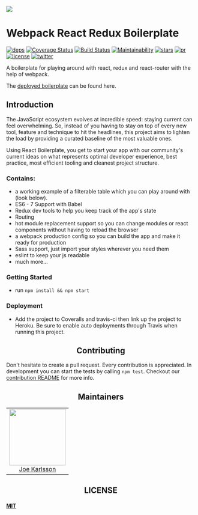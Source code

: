 ![](http://jpsierens.com/wp-content/uploads/2016/06/react-eco-wp.gif)


# Webpack React Redux Boilerplate

[![deps][deps]][deps-url]
[![Coverage Status][cover]][cover-url]
[![Build Status][tests]][tests-url]
[![Maintainability][maintainability]][maintainability-url]
[![stars][stars]][stars-url]
[![pr][pr]][pr-url]
[![license][license]][license-url]
[![twitter][twitter]][twitter-url]


A boilerplate for playing around with react, redux and react-router with the help of webpack.

The [deployed boilerplate](https://react-redux-boilerplate1.herokuapp.com/) can be found here.


## Introduction

The JavaScript ecosystem evolves at incredible speed: staying current can feel
overwhelming. So, instead of you having to stay on top of every new tool,
feature and technique to hit the headlines, this project aims to lighten the
load by providing a curated baseline of the most valuable ones.

Using React Boilerplate, you get to start your app with our community's current
ideas on what represents optimal developer experience, best practice, most
efficient tooling and cleanest project structure.


### Contains:

* a working example of a filterable table which you can play around with (look below).
* ES6 - 7 Support with Babel
* Redux dev tools to help you keep track of the app's state
* Routing
* hot module replacement support so you can change modules or react components without having to reload the browser
* a webpack production config so you can build the app and make it ready for production
* Sass support, just import your styles wherever you need them
* eslint to keep your js readable
* much more...


### Getting Started

* run `npm install && npm start`

### Deployment

* Add the project to Coveralls and travis-ci then link up the project to Heroku. Be sure to enable auto deployments through Travis when running this project.


<h2 align="center">Contributing</h2>

Don't hesitate to create a pull request. Every contribution is appreciated. In development you can start the tests by calling `npm test`. Checkout our [contribution README](https://github.com/JoeKarlsson/react-redux-boilerplate/blob/master/CONTRIBUTING.md) for more info.

<h2 align="center">Maintainers</h2>

<table>
  <tbody>
    <tr>
      <td align="center">
        <img width="150 height="150"
        src="https://avatars.githubusercontent.com/JoeKarlsson?v=3">
        <br />
        <a href="https://github.com/JoeKarlsson">Joe Karlsson</a>
      </td>
    <tr>
  <tbody>
</table>

<h2 align="center">LICENSE</h2>

#### [MIT](./LICENSE)

[deps]: https://david-dm.org/JoeKarlsson/react-redux-boilerplate/status.svg
[deps-url]: https://david-dm.org/JoeKarlsson/react-redux-boilerplate

[tests]: https://travis-ci.org/JoeKarlsson/react-redux-boilerplate.svg?branch=master
[tests-url]: https://travis-ci.org/JoeKarlsson/react-redux-boilerplate

[maintainability]: https://api.codeclimate.com/v1/badges/7d2a095c01bb88557a41/maintainability
[maintainability-url]: https://codeclimate.com/github/JoeKarlsson/react-redux-boilerplate/maintainability

[pr]: https://img.shields.io/badge/PRs-welcome-brightgreen.svg
[pr-url]: CONTRIBUTING.md

[cover]: https://coveralls.io/repos/github/JoeKarlsson/react-redux-boilerplate/badge.svg?branch=master
[cover-url]: https://coveralls.io/github/JoeKarlsson/react-redux-boilerplate?branch=master

[stars]: https://img.shields.io/github/stars/JoeKarlsson/react-redux-boilerplate.svg?style=flat-square
[stars-url]: https://github.com/JoeKarlsson/react-redux-boilerplate/stargazers

[license]: https://img.shields.io/github/license/JoeKarlsson/react-redux-boilerplate.svg
[license-url]: https://github.com/JoeKarlsson/react-redux-boilerplate/blob/master/LICENSE

[twitter]: https://img.shields.io/twitter/url/https/github.com/JoeKarlsson/react-redux-boilerplate.svg?style=social&style=flat-square
[twitter-url]: https://twitter.com/intent/tweet?text=Wow:&url=https%3A%2F%2Fgithub.com%2FJoeKarlsson%2Freact-redux-boilerplate
